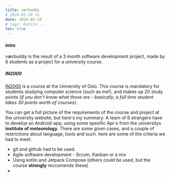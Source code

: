 ```yaml
---
title: værbuddy
# 2024-02-20 to
date: 2024-05-16
# tags: Kotlin ...
toc: true
---
```


#### intro

værbuddy is the result of a 3 month software development project, made by 6 students as a project for a university course.

##### IN2000

[IN2000](https://www.uio.no/studier/emner/matnat/ifi/IN2000/) is a course at the University of Oslo. This course is mandatory for students studying computer science (such as me!), and makes up 20 study points _(if you don't know what those are - basically, a full time student takes 30 points worth of courses)_.

You can get a full picture of the requirements of the course and project at the university website, but here's my summary:
A team of 6 strangers have to develop an Android-app, using some spesific Api-s from the universitys **institute of meteorology**. There are some given cases, and a couple of restrictions about language, tools and such. here are some of the criteria we had to meet:

- git and github had to be used.
- Agile software development - Scrum, Kanban or a mix
- Using kotlin and Jetpack Compose (others could be used, but the course **strongly** reccomends these)
-
